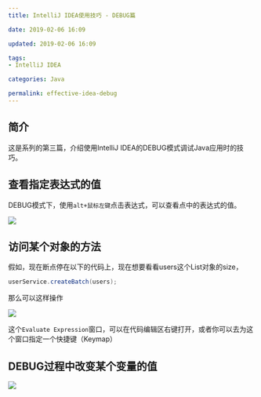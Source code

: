 ```yaml
---
title: IntelliJ IDEA使用技巧 - DEBUG篇

date: 2019-02-06 16:09

updated: 2019-02-06 16:09

tags:
- IntelliJ IDEA

categories: Java

permalink: effective-idea-debug
---
```


## 简介

这是系列的第三篇，介绍使用IntelliJ IDEA的DEBUG模式调试Java应用时的技巧。



## 查看指定表达式的值

DEBUG模式下，使用`alt+鼠标左键`点击表达式，可以查看点中的表达式的值。

![](/images/effective-idea-debug-01.png)



## 访问某个对象的方法

假如，现在断点停在以下的代码上，现在想要看看users这个List对象的size，

~~~java
userService.createBatch(users);
~~~

那么可以这样操作

![](/images/effective-idea-debug-01.png)



这个`Evaluate Expression`窗口，可以在代码编辑区右键打开，或者你可以去为这个窗口指定一个快捷键（Keymap）



## DEBUG过程中改变某个变量的值

![](/images/effective-idea-debug-03.png)


